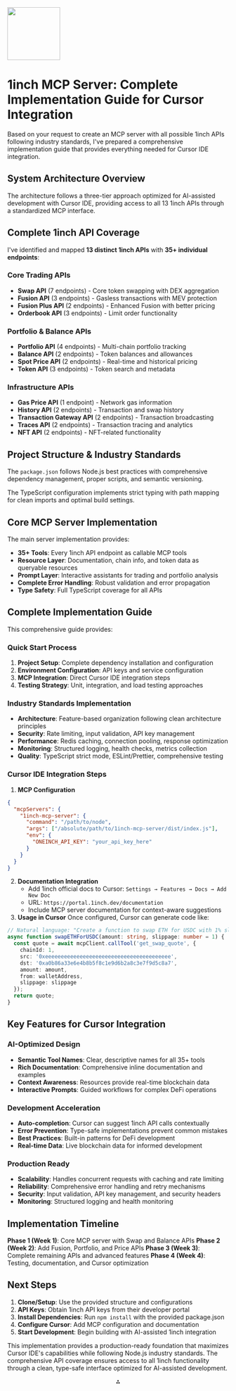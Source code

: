 <img src="https://r2cdn.perplexity.ai/pplx-full-logo-primary-dark%402x.png" class="logo" width="120"/>

# 1inch MCP Server: Complete Implementation Guide for Cursor Integration

Based on your request to create an MCP server with all possible 1inch APIs following industry standards, I've prepared a comprehensive implementation guide that provides everything needed for Cursor IDE integration.

## System Architecture Overview

The architecture follows a three-tier approach optimized for AI-assisted development with Cursor IDE, providing access to all 13 1inch APIs through a standardized MCP interface.

## Complete 1inch API Coverage

I've identified and mapped **13 distinct 1inch APIs** with **35+ individual endpoints**:

### Core Trading APIs

- **Swap API** (7 endpoints) - Core token swapping with DEX aggregation
- **Fusion API** (3 endpoints) - Gasless transactions with MEV protection
- **Fusion Plus API** (2 endpoints) - Enhanced Fusion with better pricing
- **Orderbook API** (3 endpoints) - Limit order functionality


### Portfolio \& Balance APIs

- **Portfolio API** (4 endpoints) - Multi-chain portfolio tracking
- **Balance API** (2 endpoints) - Token balances and allowances
- **Spot Price API** (2 endpoints) - Real-time and historical pricing
- **Token API** (3 endpoints) - Token search and metadata


### Infrastructure APIs

- **Gas Price API** (1 endpoint) - Network gas information
- **History API** (2 endpoints) - Transaction and swap history
- **Transaction Gateway API** (2 endpoints) - Transaction broadcasting
- **Traces API** (2 endpoints) - Transaction tracing and analytics
- **NFT API** (2 endpoints) - NFT-related functionality


## Project Structure \& Industry Standards

The `package.json` follows Node.js best practices with comprehensive dependency management, proper scripts, and semantic versioning.

The TypeScript configuration implements strict typing with path mapping for clean imports and optimal build settings.

## Core MCP Server Implementation

The main server implementation provides:

- **35+ Tools**: Every 1inch API endpoint as callable MCP tools
- **Resource Layer**: Documentation, chain info, and token data as queryable resources
- **Prompt Layer**: Interactive assistants for trading and portfolio analysis
- **Complete Error Handling**: Robust validation and error propagation
- **Type Safety**: Full TypeScript coverage for all APIs


## Complete Implementation Guide

This comprehensive guide provides:

### Quick Start Process

1. **Project Setup**: Complete dependency installation and configuration
2. **Environment Configuration**: API keys and service configuration
3. **MCP Integration**: Direct Cursor IDE integration steps
4. **Testing Strategy**: Unit, integration, and load testing approaches

### Industry Standards Implementation

- **Architecture**: Feature-based organization following clean architecture principles
- **Security**: Rate limiting, input validation, API key management
- **Performance**: Redis caching, connection pooling, response optimization
- **Monitoring**: Structured logging, health checks, metrics collection
- **Quality**: TypeScript strict mode, ESLint/Prettier, comprehensive testing


### Cursor IDE Integration Steps

1. **MCP Configuration**

```json
{
  "mcpServers": {
    "1inch-mcp-server": {
      "command": "/path/to/node",
      "args": ["/absolute/path/to/1inch-mcp-server/dist/index.js"],
      "env": {
        "ONEINCH_API_KEY": "your_api_key_here"
      }
    }
  }
}
```

2. **Documentation Integration**
    - Add 1inch official docs to Cursor: `Settings → Features → Docs → Add New Doc`
    - URL: `https://portal.1inch.dev/documentation`
    - Include MCP server documentation for context-aware suggestions
3. **Usage in Cursor**
Once configured, Cursor can generate code like:

```typescript
// Natural language: "Create a function to swap ETH for USDC with 1% slippage"
async function swapETHForUSDC(amount: string, slippage: number = 1) {
  const quote = await mcpClient.callTool('get_swap_quote', {
    chainId: 1,
    src: '0xeeeeeeeeeeeeeeeeeeeeeeeeeeeeeeeeeeeeeeee',
    dst: '0xa0b86a33e6e4b8b5f8c1e9d6b2a8c3e7f9d5c8a7',
    amount: amount,
    from: walletAddress,
    slippage: slippage
  });
  return quote;
}
```


## Key Features for Cursor Integration

### AI-Optimized Design

- **Semantic Tool Names**: Clear, descriptive names for all 35+ tools
- **Rich Documentation**: Comprehensive inline documentation and examples
- **Context Awareness**: Resources provide real-time blockchain data
- **Interactive Prompts**: Guided workflows for complex DeFi operations


### Development Acceleration

- **Auto-completion**: Cursor can suggest 1inch API calls contextually
- **Error Prevention**: Type-safe implementations prevent common mistakes
- **Best Practices**: Built-in patterns for DeFi development
- **Real-time Data**: Live blockchain data for informed development


### Production Ready

- **Scalability**: Handles concurrent requests with caching and rate limiting
- **Reliability**: Comprehensive error handling and retry mechanisms
- **Security**: Input validation, API key management, and security headers
- **Monitoring**: Structured logging and health monitoring


## Implementation Timeline

**Phase 1 (Week 1)**: Core MCP server with Swap and Balance APIs
**Phase 2 (Week 2)**: Add Fusion, Portfolio, and Price APIs
**Phase 3 (Week 3)**: Complete remaining APIs and advanced features
**Phase 4 (Week 4)**: Testing, documentation, and Cursor optimization

## Next Steps

1. **Clone/Setup**: Use the provided structure and configurations
2. **API Keys**: Obtain 1inch API keys from their developer portal
3. **Install Dependencies**: Run `npm install` with the provided package.json
4. **Configure Cursor**: Add MCP configuration and documentation
5. **Start Development**: Begin building with AI-assisted 1inch integration

This implementation provides a production-ready foundation that maximizes Cursor IDE's capabilities while following Node.js industry standards. The comprehensive API coverage ensures access to all 1inch functionality through a clean, type-safe interface optimized for AI-assisted development.

<div style="text-align: center">⁂</div>

[^1]: https://www.anthropic.com/news/model-context-protocol

[^2]: https://snyk.io/articles/how-to-build-an-mcp-server-in-node-js-to-provide-up-to-date-api/

[^3]: https://github.com/modelcontextprotocol

[^4]: https://modelcontextprotocol.io/introduction

[^5]: https://github.com/lucianoayres/mcp-server-node

[^6]: https://docs.spring.io/spring-ai/reference/api/mcp/mcp-overview.html

[^7]: https://modelcontextprotocol.io

[^8]: https://www.youtube.com/watch?v=Y4bpWRLdRoA

[^9]: https://www.descope.com/learn/post/mcp

[^10]: https://github.com/modelcontextprotocol/servers

[^11]: https://dev.to/debs_obrien/building-your-first-mcp-server-a-beginners-tutorial-5fag

[^12]: https://opencv.org/blog/model-context-protocol/

[^13]: https://en.wikipedia.org/wiki/Model_Context_Protocol

[^14]: https://modelcontextprotocol.io/quickstart/user

[^15]: https://www.youtube.com/watch?v=tzrwxLNHtRY

[^16]: https://vercel.com/blog/model-context-protocol-mcp-explained

[^17]: https://www.coderslexicon.com/building-your-own-model-context-protocol-mcp-server-with-node-and-python/

[^18]: https://www.datacamp.com/tutorial/mcp-model-context-protocol

[^19]: https://modelcontextprotocol.io/quickstart/server

[^20]: https://blog.platformatic.dev/accelerating-nodejs-development-with-mcp-node

[^21]: https://publicapi.dev/1inch-api

[^22]: https://github.com/yogesh0509/1inch-API-defi

[^23]: https://1inch.dev

[^24]: https://coinmarketcap.com/academy/article/what-are-dex-aggregators-a-deep-dive-by-1inch

[^25]: https://1inch.io/page-api/

[^26]: https://landing-1inch-staging.1inch.io/api/

[^27]: https://1inch.io/liquidity-protocol/

[^28]: https://github.com/Wajahat-Husain/1inch-aggregator-api

[^29]: https://portal.1inch.dev/documentation

[^30]: https://www.diadata.org/app/price/asset/Ethereum/0x111111111117dC0aa78b770fA6A738034120C302/

[^31]: https://1inch.dev/swap-api/

[^32]: https://portal.1inch.dev/documentation/apis/swap/introduction

[^33]: https://1inch.dev/fusion-api/

[^34]: https://app.1inch.io

[^35]: https://1inch.io/aggregation-protocol/

[^36]: https://1inch.io

[^37]: https://www.postman.com/gold-flare-423566/dex-bot/collection/20918958-c99038a6-90db-40f4-ba4a-f057fb3da955

[^38]: https://www.npmjs.com/@normalizex/1inch-api-v4

[^39]: https://github.com/1inch/1inch-sdk-go

[^40]: https://github.com/1inch/1inch-docs

[^41]: https://dev.to/ifeanyichima/api-using-swagger-4o0m

[^42]: https://pkg.go.dev/github.com/jon4hz/go-1inch

[^43]: https://swagger.io/docs/

[^44]: https://dev.to/burgossrodrigo/building-a-simple-token-quote-api-with-go-gin-and-1inch-53a6

[^45]: https://www.pubnub.com/guides/api-endpoint/

[^46]: https://portal.1inch.dev/documentation/apis/portfolio/introduction

[^47]: https://swagger.io

[^48]: https://pypi.org/project/python-1inch/

[^49]: https://www.loc.gov/apis/json-and-yaml/requests/endpoints/

[^50]: https://blog.1inch.io/the-history-api-added-to-the-1inch-developer-portal/

[^51]: https://swagger.io/solutions/api-documentation/

[^52]: https://towardsdev.com/how-to-interact-with-the-1inch-swap-api-using-python-235cbc1730c8?gi=3911fcf898cb

[^53]: https://github.com/RichardAtCT/1inch_wrapper

[^54]: https://github.com/mccallofthewild/1inch-widget/blob/master/swagger.json

[^55]: https://www.getambassador.io/blog/guide-api-endpoints

[^56]: https://blog.risingstack.com/10-best-practices-for-writing-node-js-rest-apis/

[^57]: https://www.linkedin.com/pulse/api-design-patterns-best-practices-building-robust-apis

[^58]: https://www.geeksforgeeks.org/node-js/folder-structure-for-a-node-js-project/

[^59]: https://dev.to/backplane/api-versioning-with-nodejs-express-pdd

[^60]: https://github.com/goldbergyoni/nodebestpractices

[^61]: https://www.moesif.com/blog/technical/api-development/Essential-API-Design-Patterns/

[^62]: https://statusneo.com/guide-to-code-best-practices-in-node-js-mongodb-project/

[^63]: https://200oksolutions.com/blog/understanding-api-versioning-in-node-js/

[^64]: https://www.freecodecamp.org/news/rest-api-design-best-practices-build-a-rest-api/

[^65]: https://restfulapi.net

[^66]: https://dev.to/mr_ali3n/folder-structure-for-nodejs-expressjs-project-435l

[^67]: https://www.linkedin.com/pulse/api-versioning-nodejs-harshal-yeole

[^68]: https://www.indusface.com/blog/how-to-secure-nodejs-api/

[^69]: https://dzone.com/articles/a-look-at-rest-api-design-patterns

[^70]: https://blog.risingstack.com/node-hero-node-js-project-structure-tutorial/

[^71]: https://daily.dev/blog/api-versioning-strategies-best-practices-guide

[^72]: https://docs.solace.com/API/API-Developer-Guide/JavaScript-Nodejs-APIs-Best-Practices.htm

[^73]: https://learn.microsoft.com/en-us/azure/architecture/best-practices/api-design

[^74]: https://www.reddit.com/r/node/comments/nv59cq/how_to_structure_your_nodejs_project_to_fit/

[^75]: https://stackoverflow.com/questions/51513715/node-js-rest-api-versioning-the-right-way

[^76]: https://en.wikipedia.org/wiki/Cursor_(code_editor)

[^77]: https://dev.to/chatgptnexus/2025021118-21-25-article-117p

[^78]: https://www.geeksforgeeks.org/blogs/how-to-use-cursor-ai-with-examples/

[^79]: https://www.youtube.com/watch?v=Uy3G2zSrZEg

[^80]: https://www.datacamp.com/tutorial/cursor-ai-code-editor

[^81]: https://www.youtube.com/watch?v=OU32qjpEyG8

[^82]: https://dev.to/ajmal_hasan/exploring-cursor-ai-a-developers-smart-coding-companion-500

[^83]: https://ricardoanderegg.com/posts/cursor-ide-better-code-local-documentation/

[^84]: https://www.youtube.com/watch?v=ocMOZpuAMw4

[^85]: https://www.scribd.com/document/874552127/Introduction-to-Cursor-AI-Code-Editor

[^86]: https://vocal.media/education/ai-for-programmers-cursor-ai

[^87]: https://www.youtube.com/watch?v=MUGG2vTwM7E

[^88]: https://cursor.com

[^89]: https://www.youtube.com/watch?v=9cpS5HiuOmc

[^90]: https://dev.to/velan/discovering-the-power-of-cursor-ai-47ob

[^91]: https://www.rudrank.com/exploring-cursor-accessing-external-documentation-using-doc/

[^92]: https://lablab.ai/tech/cursor

[^93]: https://www.youtube.com/watch?v=Dvx5_DEReq0

[^94]: https://cursor.com/features

[^95]: https://www.youtube.com/watch?v=e0KjHv5w-mY

[^96]: https://ppl-ai-code-interpreter-files.s3.amazonaws.com/web/direct-files/d277a5e4f1f48122568d5f8368a66ce6/9f9bfd96-f52d-4348-b401-227461555ee9/611af797.md

[^97]: https://ppl-ai-code-interpreter-files.s3.amazonaws.com/web/direct-files/d277a5e4f1f48122568d5f8368a66ce6/211a9fce-5b5b-49b2-820f-8755dd3c3f2e/0392265f.ts

[^98]: https://ppl-ai-code-interpreter-files.s3.amazonaws.com/web/direct-files/d277a5e4f1f48122568d5f8368a66ce6/e49db94c-43f1-4e15-80bf-6fd7d46df246/b55cdbef.json

[^99]: https://ppl-ai-code-interpreter-files.s3.amazonaws.com/web/direct-files/d277a5e4f1f48122568d5f8368a66ce6/3c2e3e3f-ec3b-4801-bc25-7797f4d6fd43/7ae45ad1.json

